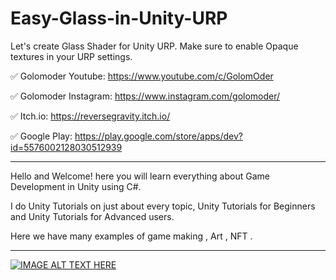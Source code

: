 # Easy-Glass-in-Unity-URP
Let's create Glass Shader for Unity URP. Make sure to enable Opaque textures in your URP settings.

✅ Golomoder Youtube: https://www.youtube.com/c/GolomOder

✅ Golomoder Instagram: https://www.instagram.com/golomoder/

✅ Itch.io: https://reversegravity.itch.io/

✅ Google Play: https://play.google.com/store/apps/dev?id=5576002128030512939

--------------------------------------------------------------------
Hello and Welcome!
here you will learn everything about Game Development in Unity using C#.

I do Unity Tutorials on just about every topic, Unity Tutorials for Beginners and Unity Tutorials for Advanced users.

Here we have many examples of game making , Art , NFT .

--------------------------------------------------------------------

[![IMAGE ALT TEXT HERE](http://img.youtube.com/vi/Y_7I1xvfQn8/0.jpg)](http://www.youtube.com/watch?v=Y_7I1xvfQn8)
